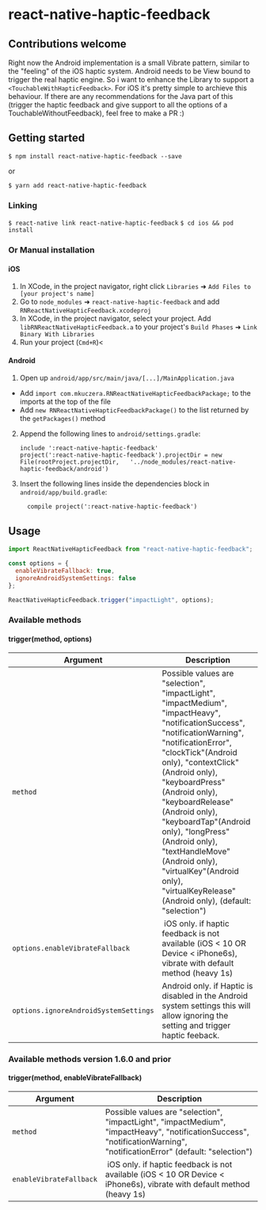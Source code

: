 # react-native-haptic-feedback

## Contributions welcome

Right now the Android implementation is a small Vibrate pattern, similar to the "feeling" of the iOS haptic system. Android needs to be View bound to trigger the real haptic engine.
So i want to enhance the Library to support a `<TouchableWithHapticFeedback>`. For iOS it's pretty simple to archieve this behaviour. If there are any recommendations for the Java part of this (trigger the haptic feedback and give support to all the options of a TouchableWithoutFeedback), feel free to make a PR :)

## Getting started

`$ npm install react-native-haptic-feedback --save`

or

`$ yarn add react-native-haptic-feedback`

### Linking

`$ react-native link react-native-haptic-feedback`
`$ cd ios && pod install`

### Or Manual installation

#### iOS

1. In XCode, in the project navigator, right click `Libraries` ➜ `Add Files to [your project's name]`
2. Go to `node_modules` ➜ `react-native-haptic-feedback` and add `RNReactNativeHapticFeedback.xcodeproj`
3. In XCode, in the project navigator, select your project. Add `libRNReactNativeHapticFeedback.a` to your project's `Build Phases` ➜ `Link Binary With Libraries`
4. Run your project (`Cmd+R`)<

#### Android

1. Open up `android/app/src/main/java/[...]/MainApplication.java`

- Add `import com.mkuczera.RNReactNativeHapticFeedbackPackage;` to the imports at the top of the file
- Add `new RNReactNativeHapticFeedbackPackage()` to the list returned by the `getPackages()` method

2. Append the following lines to `android/settings.gradle`:
   ```
   include ':react-native-haptic-feedback'
   project(':react-native-haptic-feedback').projectDir = new File(rootProject.projectDir, 	'../node_modules/react-native-haptic-feedback/android')
   ```
3. Insert the following lines inside the dependencies block in `android/app/build.gradle`:
   ```
     compile project(':react-native-haptic-feedback')
   ```

## Usage

```javascript
import ReactNativeHapticFeedback from "react-native-haptic-feedback";

const options = {
  enableVibrateFallback: true,
  ignoreAndroidSystemSettings: false
};

ReactNativeHapticFeedback.trigger("impactLight", options);
```

### Available methods

#### trigger(method, options)

| Argument                              | Description                                                                                                                                                             
| ------------------------------------- | --------------------------------------------------------------------------------------------------------------------------------------------------------------------------------------------------------------------------------------------------------------------------------------------------------------------------------------------------------------------------------------------------------------------------------------------------------- |
| `method`                              | Possible values are "selection", "impactLight", "impactMedium", "impactHeavy", "notificationSuccess", "notificationWarning", "notificationError",  "clockTick"(Android only), "contextClick"(Android only), "keyboardPress"(Android only), "keyboardRelease"(Android only), "keyboardTap"(Android only), "longPress"(Android only), "textHandleMove"(Android only), "virtualKey"(Android only), "virtualKeyRelease"(Android only), (default: "selection") |
| `options.enableVibrateFallback`       |  iOS only. if haptic feedback is not available (iOS < 10 OR Device < iPhone6s), vibrate with default method (heavy 1s)                                                                                                                                                                                                                                                                                                                                    |
| `options.ignoreAndroidSystemSettings` | Android only. if Haptic is disabled in the Android system settings this will allow ignoring the setting and trigger haptic feeback.                                                                                                                                                                                                                                                                                                                       |                                     

### Available methods version 1.6.0 and prior

#### trigger(method, enableVibrateFallback)

| Argument                | Description                                                                                                                                                             |
| ----------------------- | ----------------------------------------------------------------------------------------------------------------------------------------------------------------------- |
| `method`                | Possible values are "selection", "impactLight", "impactMedium", "impactHeavy", "notificationSuccess", "notificationWarning", "notificationError" (default: "selection") |
| `enableVibrateFallback` |  iOS only. if haptic feedback is not available (iOS < 10 OR Device < iPhone6s), vibrate with default method (heavy 1s)                                                  |

